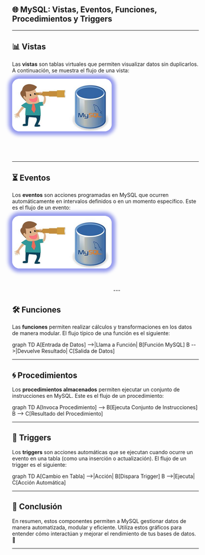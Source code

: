 ## 🌐 MySQL: Vistas, Eventos, Funciones, Procedimientos y Triggers

---

## 📊 Vistas

Las **vistas** son tablas virtuales que permiten visualizar datos sin duplicarlos. A continuación, se muestra el flujo de una vista:

<img src="/herramientas_avanzadas/img/vistas_1.png" alt="vistas_2"	style="height: auto; margin: 0 auto 4rem auto; background: transparent; box-shadow: 0 0 10px 10px rgb(150, 156, 238); border-radius: 20px;" class="demo-logo">

---

## ⏳ Eventos

Los **eventos** son acciones programadas en MySQL que ocurren automáticamente en intervalos definidos o en un momento específico. Este es el flujo de un evento:

<img src="/herramientas_avanzadas/img/vistas_1.png" alt="vistas_2"	style="height: auto; margin: 0 auto 4rem auto; background: transparent; box-shadow: 0 0 10px 10px rgb(150, 156, 238); border-radius: 20px;" class="demo-logo">
---

## 🛠️ Funciones

Las **funciones** permiten realizar cálculos y transformaciones en los datos de manera modular. El flujo típico de una función es el siguiente:

<div class="mermaid">
graph TD
    A[Entrada de Datos] -->|Llama a Función| B[Función MySQL]
    B -->|Devuelve Resultado| C[Salida de Datos]
</div>

---

## 🌀 Procedimientos

Los **procedimientos almacenados** permiten ejecutar un conjunto de instrucciones en MySQL. Este es el flujo de un procedimiento:

<div class="mermaid">
graph TD
    A[Invoca Procedimiento] --> B[Ejecuta Conjunto de Instrucciones]
    B --> C[Resultado del Procedimiento]
</div>

---

## 🔁 Triggers

Los **triggers** son acciones automáticas que se ejecutan cuando ocurre un evento en una tabla (como una inserción o actualización). El flujo de un trigger es el siguiente:

<div class="mermaid">
graph TD
    A[Cambio en Tabla] -->|Acción| B[Dispara Trigger]
    B -->|Ejecuta| C[Acción Automática]
</div>

---

## 🔗 Conclusión

En resumen, estos componentes permiten a MySQL gestionar datos de manera automatizada, modular y eficiente. Utiliza estos gráficos para entender cómo interactúan y mejorar el rendimiento de tus bases de datos. 🚀

---


